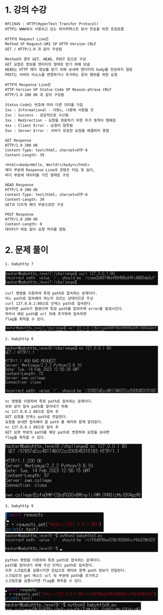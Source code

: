 # 1. 강의 수강

    RFC1945 : HTTP(HyperText Transfer Protocol)
    HTTP는 WWW에서 사용되고 있는 하이퍼텍스트 문서 전송을 위한 프로토콜

    HTTP의 Request Line은
    Method SP Request-URI SP HTTP-Version CRLF
    GET / HTTP/1.0 과 같이 구성됨

    Method의 경우 GET, HEAD, POST 등으로 구성
    GET 요청은 정보를 엔티티의 형태로 받기 위해 보냄
    HEAD는 HTTP 헤더 정보를 얻기 위해 보내며 엔티티의 body를 전송하지 않음
    POST는 서버의 리소스를 변경하거나 추가하는 등의 행위를 위한 요청

    HTTP의 Response Line은
    HTTP-Version SP Status-Code SP Reason-phrase CRLF
    HTTP/1.0 200 OK 과 같이 구성됨

    Status-Code는 번호에 따라 다른 의미를 가짐
    1xx : Informational - 사용x, 나중에 사용될 것
    2xx : Success - 성공적으로 수신됨
    3xx : Redirection - 요청을 완료하기 위한 추가 동작이 행해짐
    4xx : Client Error - 요청이 잘못됨
    5xx : Server Error - 서버가 유효한 요청을 해결하지 못함

    GET Response
    HTTP/1.0 200 OK
    Content-Type: text/html; charset=UTF-8
    Content-Length: 39

    <html><body>Hello, World!</body></html>
    헤더 부분에 Response Line과 콘텐츠 타입 및 길이,
    바디 부분에 데이터를 가진 형태로 구성

    HEAD Response
    HTTP/1.0 200 OK
    Content-Type: text/html; charset=UTF-8
    Content-Length: 39
    GET과 다르게 헤더 부분으로만 구성

    POST Response
    HTTP/1.0 200 OK
    Content-Length: 0
    데이터가 따로 없이 요청 처리를 알림

# 2. 문제 풀이

    1. babyhttp 7

![babyhttp7-1](/img/babyhttp7-1.png)

    curl 명령을 이용하여 특정 path로 접속하는 문제이다.
    어느 path로 접속해야 하는지 모르는 상태이므로 우선
    curl 127.0.0.1:80으로 인덱스 path로 접속한다.
    접속하면 path가 틀렸다며 특정 path를 알려주며 error를 발생시킨다.
    따라서 해당 path를 url 뒤에 추가하여 접속하면
    flag를 획득할 수 있다.

![babyhttp7-2](/img/babyhttp7-2.png)

    2. babyhttp 8

![babyhttp8-1](/img/babyhttp8-1.png)

    nc 명령을 이용하여 특정 path로 접속하는 문제이다.
    위와 같이 접속 path를 알아내기 위해
    nc 127.0.0.1 80으로 접속 후
    GET 요청을 인덱스 path로 전달한다.
    요청을 보내면 접속해야 할 path 를 에러와 함께 알려준다.
    nc 127.0.0.1 80으로 접속 후
    GET 요청 부분의 path를 해당 path로 변경하여 요청을 보내면
    flag를 획득할 수 있다.

![babyhttp8-2](/img/babyhttp8-2.png)

    3. babyhttp 9

![babyhttp9-1](/img/babyhttp9-1.png)
![babyhttp9-2](/img/babyhttp9-2.png)

    python 명령을 이용하여 특정 path로 접속하는 문제이다.
    path를 알아내기 위해 우선 인덱스 path로 접속한다.
    이후 스크립트를 실행시키면 응답으로 에러와 함께 path 정보가 전달된다.
    스크립트의 get 메소드 url 뒷 부분에 path를 추가하고
    스크립트를 실행시키면 flag를 획득할 수 있다.

![babyhttp9-3](/img/babyhttp9-3.png)
![babyhttp9-4](/img/babyhttp9-4.png)